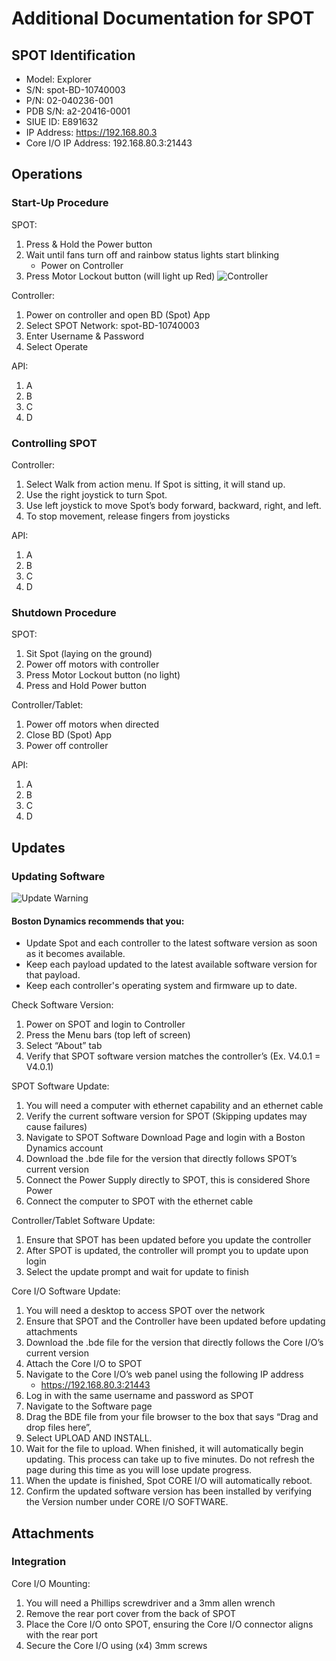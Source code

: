 # Additional Documentation for SPOT
## SPOT Identification
- Model: Explorer
- S/N: spot-BD-10740003
- P/N: 02-040236-001
- PDB S/N: a2-20416-0001
- SIUE ID: E891632
- IP Address: https://192.168.80.3
- Core I/O IP Address: 192.168.80.3:21443
## Operations
### Start-Up Procedure
SPOT:
1)	Press & Hold the Power button
2)	Wait until fans turn off and rainbow status lights start blinking
	- Power on Controller
3)	Press Motor Lockout button (will light up Red)
![Controller](https://github.com/user-attachments/assets/3a06b317-98c6-480f-bfcd-eb4d70d69a02)

Controller:
1)	Power on controller and open BD (Spot) App
2)	Select SPOT Network: spot-BD-10740003
3)	Enter Username & Password
4)	Select Operate

API:
1)	A
2)	B
3)	C
4)	D

### Controlling SPOT
Controller:
1)	Select Walk from action menu. If Spot is sitting, it will stand up.
2)	Use the right joystick to turn Spot.
3)	Use left joystick to move Spot’s body forward, backward, right, and left.
4)	To stop movement, release fingers from joysticks

API:
1)	A
2)	B
3)	C
4)	D
### Shutdown Procedure
SPOT:
1)	Sit Spot (laying on the ground)
2)	Power off motors with controller
3)	Press Motor Lockout button (no light)
4)	Press and Hold Power button

Controller/Tablet:
1)	Power off motors when directed
2)	Close BD (Spot) App
3)	Power off controller

API:
1)	A
2)	B
3)	C
4)	D
## Updates
### Updating Software
![Update Warning](https://github.com/user-attachments/assets/07e04fa9-eb57-4ed2-8553-18d6811303ac)

#### Boston Dynamics recommends that you: 
-	Update Spot and each controller to the latest software version as soon as it becomes available.
-	Keep each payload updated to the latest available software version for that payload.
-	Keep each controller's operating system and firmware up to date.

Check Software Version:
1)	Power on SPOT and login to Controller
2)	Press the Menu bars (top left of screen)
3)	Select “About” tab
4)	Verify that SPOT software version matches the controller’s (Ex. V4.0.1 = V4.0.1)

SPOT Software Update:
1)	You will need a computer with ethernet capability and an ethernet cable
2)	Verify the current software version for SPOT (Skipping updates may cause failures)
3)	Navigate to SPOT Software Download Page and login with a Boston Dynamics account
4)	Download the .bde file for the version that directly follows SPOT’s current version
5)	Connect the Power Supply directly to SPOT, this is considered Shore Power
6)	Connect the computer to SPOT with the ethernet cable

Controller/Tablet Software Update:
1)	Ensure that SPOT has been updated before you update the controller
2)	After SPOT is updated, the controller will prompt you to update upon login
3)	Select the update prompt and wait for update to finish

Core I/O Software Update:
1)	You will need a desktop to access SPOT over the network
2)	Ensure that SPOT and the Controller have been updated before updating attachments
3)	Download the .bde file for the version that directly follows the Core I/O’s current version
4)	Attach the Core I/O to SPOT
5)	 Navigate to the Core I/O’s web panel using the following IP address
      -	https://192.168.80.3:21443
6)	Log in with the same username and password as SPOT
7)	Navigate to the Software page
8)	Drag the BDE file from your file browser to the box that says “Drag and drop files here”, 
9)	Select UPLOAD AND INSTALL.
10)	Wait for the file to upload. When finished, it will automatically begin updating. This process can take up to five minutes. Do not refresh the page during this time as you will lose update progress.
11)	When the update is finished, Spot CORE I/O will automatically reboot.
12)	Confirm the updated software version has been installed by verifying the Version number under CORE I/O SOFTWARE.
## Attachments
### Integration
Core I/O Mounting:
1)	You will need a Phillips screwdriver and a 3mm allen wrench
2)	Remove the rear port cover from the back of SPOT
3)	Place the Core I/O onto SPOT, ensuring the Core I/O connector aligns with the rear port
4)	Secure the Core I/O using (x4) 3mm screws 
